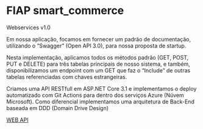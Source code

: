 # FIAP smart_commerce

Webservices v1.0

Em nossa aplicação, focamos em fornecer um padrão de documentação, utilizando o “Swagger” (Open API 3.0), para nossa proposta de startup.

Nesta implementação, aplicamos todos os métodos padrão (GET, POST, PUT e DELETE) para três tabelas principais de nosso sistema, e também, disponibilizamos um endpoint com um GET que faz o “Include” de outras tabelas referenciadas com chaves estrangeiras.

Criamos uma API RESTfull em ASP.NET Core 3.1 e implementamos o deploy automatizado com Git Actions para dentro dos serviços Azure (Núvem Microsoft). Como diferencial implementamos uma arquitetura de Back-End baseada em DDD (Domain Drive Design)

[WEB API](https://github.com/joseBarreto/smart_commerce_back.git)
